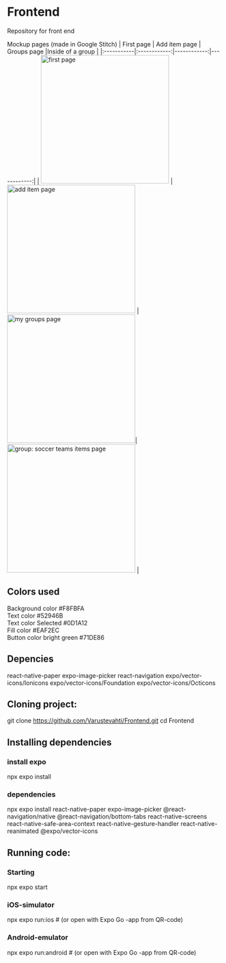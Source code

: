 # Frontend
Repository for front end

Mockup pages (made in Google Stitch)
| First page | Add item page | Groups page |Inside of a group |
|:-----------|:------------:|------------:|------------:|
| <img src="my_items.png" alt="first page" width="300"/>      | <img src="add_item.png" alt="add item page" width="300"/>       | <img src="groups.png" alt="my groups page" width="300"/>|<img src="Soccer_team_group.png" alt="group: soccer teams items page" width="300"/>       |

## Colors used

Background color #F8FBFA<br>
Text color #52946B <br>
Text color Selected #0D1A12 <br>
Fill color #EAF2EC <br>
Button color bright green #71DE86 <br>

## Depencies
react-native-paper
expo-image-picker
react-navigation
expo/vector-icons/Ionicons
expo/vector-icons/Foundation
expo/vector-icons/Octicons

## Cloning project:
git clone https://github.com/Varustevahti/Frontend.git
cd Frontend

## Installing dependencies

### install expo
npx expo install

### dependencies
npx expo install react-native-paper expo-image-picker @react-navigation/native @react-navigation/bottom-tabs react-native-screens react-native-safe-area-context react-native-gesture-handler react-native-reanimated @expo/vector-icons



## Running code: 

### Starting
npx expo start

### iOS-simulator
npx expo run:ios     # (or open with  Expo Go -app from QR-code)

### Android-emulator
npx expo run:android # (or open with  Expo Go -app from QR-code)







